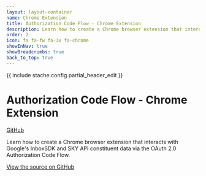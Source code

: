 ```yaml
---
layout: layout-container
name: Chrome Extension
title: Authorization Code Flow - Chrome Extension
description: Learn how to create a Chrome browser extension that interacts with Google's InboxSDK and SKY API constituent data via the OAuth 2.0 Authorization Code Flow.
order: 2
icon: fa fa-fw fa-3x fa-chrome
showInNav: true
showBreadcrumbs: true
back_to_top: true
---
```


{{ include stache.config.partial_header_edit }}

# Authorization Code Flow - Chrome Extension

<a class="btn btn-primary" href="{{ stache.config.github_repo_web_api_authorization_chrome_extension }}" target="blank"><i class="fa fa-github fa-lg"></i> GitHub</a>

Learn how to create a Chrome browser extension that interacts with Google's InboxSDK and SKY API constituent data via the OAuth 2.0 Authorization Code Flow.

<a href="{{ stache.config.github_repo_web_api_authorization_chrome_extension }}" target="_blank">View the source on GitHub <i class="fa fa-external-link"></i></a>


